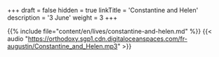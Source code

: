 +++
draft = false
hidden = true
linkTitle = 'Constantine and Helen'
description = '3 June'
weight = 3
+++

{{% include file="content/en/lives/constantine-and-helen.md" %}}
{{< audio "https://orthodoxy.sgp1.cdn.digitaloceanspaces.com/fr-augustin/Constantine_and_Helen.mp3" >}}
